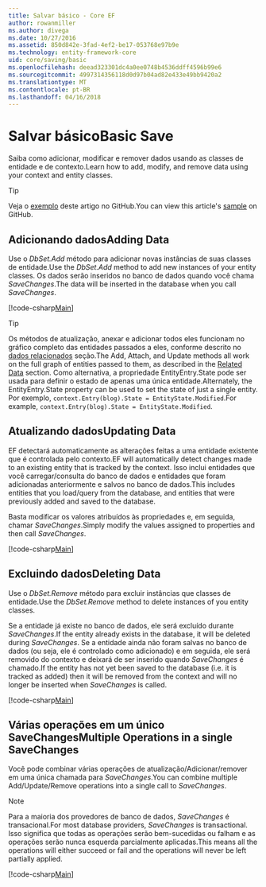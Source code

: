 ```yaml
---
title: Salvar básico - Core EF
author: rowanmiller
ms.author: divega
ms.date: 10/27/2016
ms.assetid: 850d842e-3fad-4ef2-be17-053768e97b9e
ms.technology: entity-framework-core
uid: core/saving/basic
ms.openlocfilehash: deead323301dc4a0ee0748b4536ddff4596b99e6
ms.sourcegitcommit: 4997314356118d0d97b04ad82e433e49bb9420a2
ms.translationtype: MT
ms.contentlocale: pt-BR
ms.lasthandoff: 04/16/2018
---
```

# <a name="basic-save"></a><span data-ttu-id="e9a7c-102">Salvar básico</span><span class="sxs-lookup"><span data-stu-id="e9a7c-102">Basic Save</span></span>

<span data-ttu-id="e9a7c-103">Saiba como adicionar, modificar e remover dados usando as classes de entidade e de contexto.</span><span class="sxs-lookup"><span data-stu-id="e9a7c-103">Learn how to add, modify, and remove data using your context and entity classes.</span></span>

> [!TIP]  
> <span data-ttu-id="e9a7c-104">Veja o [exemplo](https://github.com/aspnet/EntityFramework.Docs/tree/master/samples/core/Saving/Saving/Basics/) deste artigo no GitHub.</span><span class="sxs-lookup"><span data-stu-id="e9a7c-104">You can view this article's [sample](https://github.com/aspnet/EntityFramework.Docs/tree/master/samples/core/Saving/Saving/Basics/) on GitHub.</span></span>

## <a name="adding-data"></a><span data-ttu-id="e9a7c-105">Adicionando dados</span><span class="sxs-lookup"><span data-stu-id="e9a7c-105">Adding Data</span></span>

<span data-ttu-id="e9a7c-106">Use o *DbSet.Add* método para adicionar novas instâncias de suas classes de entidade.</span><span class="sxs-lookup"><span data-stu-id="e9a7c-106">Use the *DbSet.Add* method to add new instances of your entity classes.</span></span> <span data-ttu-id="e9a7c-107">Os dados serão inseridos no banco de dados quando você chama *SaveChanges*.</span><span class="sxs-lookup"><span data-stu-id="e9a7c-107">The data will be inserted in the database when you call *SaveChanges*.</span></span>

[!code-csharp[Main](../../../samples/core/Saving/Saving/Basics/Sample.cs#Add)]

> [!TIP]  
> <span data-ttu-id="e9a7c-108">Os métodos de atualização, anexar e adicionar todos eles funcionam no gráfico completo das entidades passados a eles, conforme descrito no [dados relacionados](related-data.md) seção.</span><span class="sxs-lookup"><span data-stu-id="e9a7c-108">The Add, Attach, and Update methods all work on the full graph of entities passed to them, as described in the [Related Data](related-data.md) section.</span></span> <span data-ttu-id="e9a7c-109">Como alternativa, a propriedade EntityEntry.State pode ser usada para definir o estado de apenas uma única entidade.</span><span class="sxs-lookup"><span data-stu-id="e9a7c-109">Alternately, the EntityEntry.State property can be used to set the state of just a single entity.</span></span> <span data-ttu-id="e9a7c-110">Por exemplo, `context.Entry(blog).State = EntityState.Modified`.</span><span class="sxs-lookup"><span data-stu-id="e9a7c-110">For example, `context.Entry(blog).State = EntityState.Modified`.</span></span>

## <a name="updating-data"></a><span data-ttu-id="e9a7c-111">Atualizando dados</span><span class="sxs-lookup"><span data-stu-id="e9a7c-111">Updating Data</span></span>

<span data-ttu-id="e9a7c-112">EF detectará automaticamente as alterações feitas a uma entidade existente que é controlada pelo contexto.</span><span class="sxs-lookup"><span data-stu-id="e9a7c-112">EF will automatically detect changes made to an existing entity that is tracked by the context.</span></span> <span data-ttu-id="e9a7c-113">Isso inclui entidades que você carregar/consulta do banco de dados e entidades que foram adicionadas anteriormente e salvos no banco de dados.</span><span class="sxs-lookup"><span data-stu-id="e9a7c-113">This includes entities that you load/query from the database, and entities that were previously added and saved to the database.</span></span>

<span data-ttu-id="e9a7c-114">Basta modificar os valores atribuídos às propriedades e, em seguida, chamar *SaveChanges*.</span><span class="sxs-lookup"><span data-stu-id="e9a7c-114">Simply modify the values assigned to properties and then call *SaveChanges*.</span></span>

[!code-csharp[Main](../../../samples/core/Saving/Saving/Basics/Sample.cs#Update)]

## <a name="deleting-data"></a><span data-ttu-id="e9a7c-115">Excluindo dados</span><span class="sxs-lookup"><span data-stu-id="e9a7c-115">Deleting Data</span></span>

<span data-ttu-id="e9a7c-116">Use o *DbSet.Remove* método para excluir instâncias que classes de entidade.</span><span class="sxs-lookup"><span data-stu-id="e9a7c-116">Use the *DbSet.Remove* method to delete instances of you entity classes.</span></span>

<span data-ttu-id="e9a7c-117">Se a entidade já existe no banco de dados, ele será excluído durante *SaveChanges*.</span><span class="sxs-lookup"><span data-stu-id="e9a7c-117">If the entity already exists in the database, it will be deleted during *SaveChanges*.</span></span> <span data-ttu-id="e9a7c-118">Se a entidade ainda não foram salvas no banco de dados (ou seja, ele é controlado como adicionado) e em seguida, ele será removido do contexto e deixará de ser inserido quando *SaveChanges* é chamado.</span><span class="sxs-lookup"><span data-stu-id="e9a7c-118">If the entity has not yet been saved to the database (i.e. it is tracked as added) then it will be removed from the context and will no longer be inserted when *SaveChanges* is called.</span></span>

[!code-csharp[Main](../../../samples/core/Saving/Saving/Basics/Sample.cs#Remove)]

## <a name="multiple-operations-in-a-single-savechanges"></a><span data-ttu-id="e9a7c-119">Várias operações em um único SaveChanges</span><span class="sxs-lookup"><span data-stu-id="e9a7c-119">Multiple Operations in a single SaveChanges</span></span>

<span data-ttu-id="e9a7c-120">Você pode combinar várias operações de atualização/Adicionar/remover em uma única chamada para *SaveChanges*.</span><span class="sxs-lookup"><span data-stu-id="e9a7c-120">You can combine multiple Add/Update/Remove operations into a single call to *SaveChanges*.</span></span>

> [!NOTE]  
> <span data-ttu-id="e9a7c-121">Para a maioria dos provedores de banco de dados, *SaveChanges* é transacional.</span><span class="sxs-lookup"><span data-stu-id="e9a7c-121">For most database providers, *SaveChanges* is transactional.</span></span> <span data-ttu-id="e9a7c-122">Isso significa que todas as operações serão bem-sucedidas ou falham e as operações serão nunca esquerda parcialmente aplicadas.</span><span class="sxs-lookup"><span data-stu-id="e9a7c-122">This means  all the operations will either succeed or fail and the operations will never be left partially applied.</span></span>

[!code-csharp[Main](../../../samples/core/Saving/Saving/Basics/Sample.cs#MultipleOperations)]
